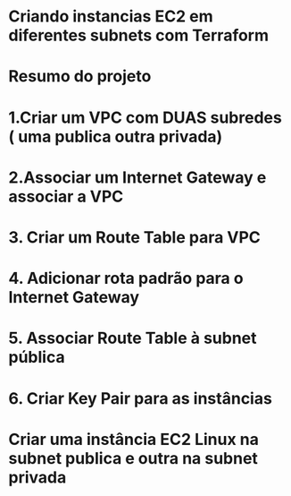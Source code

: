 # Criando instancias EC2 em diferentes subnets com Terraform
# Resumo do projeto 
# 1.Criar um VPC com DUAS subredes ( uma publica outra privada) 
# 2.Associar um Internet Gateway e associar a VPC 
# 3. Criar um Route Table para VPC  
# 4. Adicionar rota padrão para o Internet Gateway 
# 5. Associar Route Table à subnet pública 
# 6. Criar Key Pair para as instâncias 
# Criar uma instância EC2 Linux na subnet publica e outra na subnet privada 
